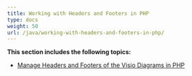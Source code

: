 ```yaml
---
title: Working with Headers and Footers in PHP
type: docs
weight: 50
url: /java/working-with-headers-and-footers-in-php/
---
```


**This section includes the following topics:**

- [Manage Headers and Footers of the Visio Diagrams in PHP](/diagram/java/manage-headers-and-footers-of-the-visio-diagrams-in-php-html/)
